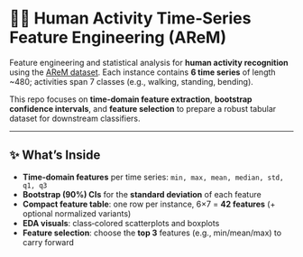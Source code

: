 # 🏃‍♀️ Human Activity Time‑Series Feature Engineering (AReM)

Feature engineering and statistical analysis for **human activity recognition** using the
[AReM dataset](https://archive.ics.uci.edu/ml/datasets/Activity+Recognition+system+based+on+Multisensor+data+fusion+%28AReM%29).
Each instance contains **6 time series** of length ~480; activities span 7 classes (e.g., walking, standing, bending).

This repo focuses on **time‑domain feature extraction**, **bootstrap confidence intervals**, and **feature selection** to prepare
a robust tabular dataset for downstream classifiers.

---

## ✨ What’s Inside
- **Time‑domain features** per time series: `min, max, mean, median, std, q1, q3`
- **Bootstrap (90%) CIs** for the **standard deviation** of each feature
- **Compact feature table**: one row per instance, 6×7 = **42 features** (+ optional normalized variants)
- **EDA visuals**: class‑colored scatterplots and boxplots
- **Feature selection**: choose the **top 3** features (e.g., min/mean/max) to carry forward
